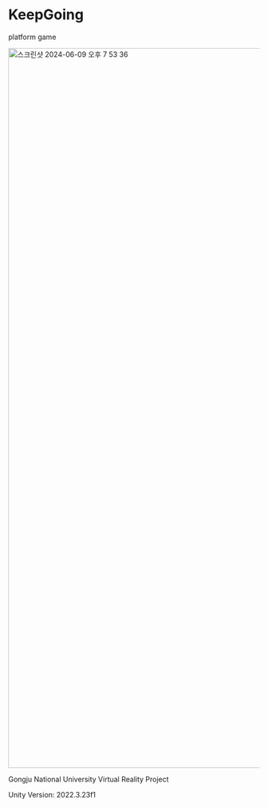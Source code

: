 # KeepGoing

platform game

<img width="1440" alt="스크린샷 2024-06-09 오후 7 53 36" src="https://github.com/yponion/KeepGoing/assets/84820269/1a76f2b8-5d26-4ac2-a2d8-ab59f520b05e">

Gongju National University Virtual Reality Project

Unity Version: 2022.3.23f1
